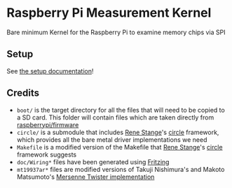 # Raspberry Pi Measurement Kernel

Bare minimum Kernel for the Raspberry Pi to examine memory chips via SPI

## Setup

See [the setup documentation](doc/Setup.md)!


## Credits

 - `boot/` is the target directory for all the files that will need to be copied to a SD card. This folder will contain files which are taken directly from [raspberrypi/firmware](https://github.com/raspberrypi/firmware)
 - `circle/` is a submodule that includes [Rene Stange](https://github.com/rsta2)'s [circle](https://github.com/rsta2/circle) framework, which provides all the bare metal driver implementations we need
 - `Makefile` is a modified version of the Makefile that [Rene Stange](https://github.com/rsta2)'s [circle](https://github.com/rsta2/circle) framework suggests
 - `doc/Wiring*` files have been generated using [Fritzing](https://fritzing.org/)
 - `mt19937ar*` files are modified versions of Takuji Nishimura's and Makoto Matsumoto's [Mersenne Twister implementation](http://www.math.sci.hiroshima-u.ac.jp/m-mat/MT/MT2002/emt19937ar.html)
